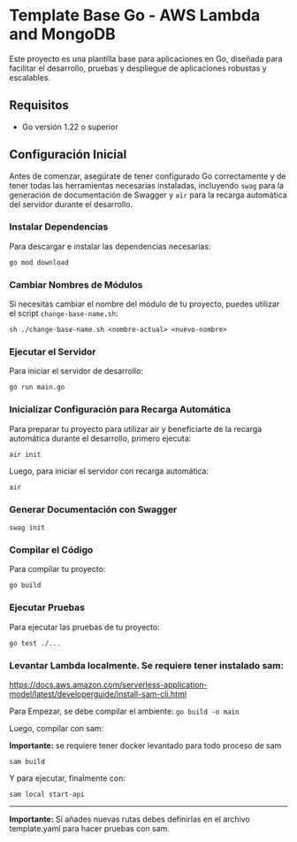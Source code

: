 # Template Base Go - AWS Lambda and MongoDB

Este proyecto es una plantilla base para aplicaciones en Go, diseñada para facilitar el desarrollo, pruebas y despliegue de aplicaciones robustas y escalables.

## Requisitos

- Go versión 1.22 o superior

## Configuración Inicial

Antes de comenzar, asegúrate de tener configurado Go correctamente y de tener todas las herramientas necesarias instaladas, incluyendo `swag` para la generación de documentación de Swagger y `air` para la recarga automática del servidor durante el desarrollo.

### Instalar Dependencias
Para descargar e instalar las dependencias necesarias:

`go mod download`

### Cambiar Nombres de Módulos

Si necesitas cambiar el nombre del módulo de tu proyecto, puedes utilizar el script `change-base-name.sh`:

`sh ./change-base-name.sh <nombre-actual> <nuevo-nombre>`

### Ejecutar el Servidor
Para iniciar el servidor de desarrollo:

`go run main.go`

### Inicializar Configuración para Recarga Automática
Para preparar tu proyecto para utilizar air y beneficiarte de la recarga automática durante el desarrollo, primero ejecuta:

`air init`

Luego, para iniciar el servidor con recarga automática:

`air`

### Generar Documentación con Swagger

`swag init`

### Compilar el Código
Para compilar tu proyecto:

`go build`

### Ejecutar Pruebas
Para ejecutar las pruebas de tu proyecto:

`go test ./...`

### Levantar Lambda localmente. Se requiere tener instalado sam:

https://docs.aws.amazon.com/serverless-application-model/latest/developerguide/install-sam-cli.html

Para Empezar, se debe compilar el ambiente:
`go build -o main`

Luego, compilar con sam:

**Importante:** se requiere tener docker levantado para todo proceso de sam

`sam build`

Y para ejecutar, finalmente con:

`sam local start-api`

_____

**Importante:** Si añades nuevas rutas debes definirlas en el archivo template.yaml para hacer pruebas con sam.